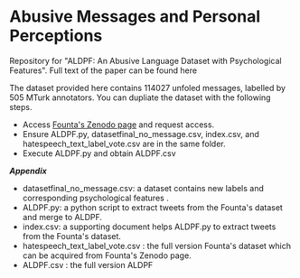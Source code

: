# Abusive Messages and Personal Perceptions 

Repository for "ALDPF: An Abusive Language Dataset with Psychological Features". Full text of the paper can be found here

The dataset provided here contains 114027 unfoled messages, labelled by 505 MTurk annotators. You can dupliate the dataset with the following steps.

* Access [Founta's Zenodo page](https://zenodo.org/record/3706866#.YjzZfDUReUk) and request access.
* Ensure ALDPF.py, datasetfinal_no_message.csv, index.csv, and hatespeech_text_label_vote.csv are in the same folder.
* Execute ALDPF.py and obtain ALDPF.csv

_**Appendix**_

* datasetfinal_no_message.csv: a dataset contains new labels and corresponding psychological features . 
* ALDPF.py: a python script to extract tweets from the Founta's dataset and merge to ALDPF.
* index.csv: a supporting document helps ALDPF.py to extract tweets from the Founta's dataset.
* hatespeech_text_label_vote.csv : the full version Founta's dataset which can be acquired from Founta's Zenodo page.
* ALDPF.csv : the full version ALDPF
